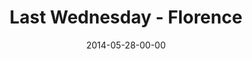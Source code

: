 ---
layout: message
category: message
series: "The New Man"
title: "Last Wednesday - Florence"
date: 2014-05-28-00-00
message_id: 872
sc-permalink-url: "http://soundcloud.com/crdschurch/last-wednesday-may-1"
audio: "http://s3.amazonaws.com/crossroads-media/messages/audio/022614-lw-florence.mp3"
audio-duration: ":"
description: "Last Wednesday - Florence"
video: "http://s3.amazonaws.com/crossroads-media/messages/video/052814-lw-Florence.mp4"
video-duration: ":"
yt-embed-url: "//www.youtube.com/embed/Clxnj7VEIGE"
video-image: "http://s3.amazonaws.com/crossroads-media/images/last-wednesday.jpg"
tag: 
 - crossroads
 - crossroads-church
 - last-wednesday
 - florence
 - terry-phillips
explicit: false
---